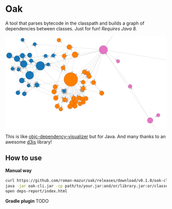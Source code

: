 Oak
===

A tool that parses bytecode in the classpath and builds a graph of dependencies between classes.
Just for fun! *Requires Java 8.*

![Image example](sample.png)

This is like [objc-dependency-visualizer](https://github.com/PaulTaykalo/objc-dependency-visualizer) but for Java.
And many thanks to an awesome [d3js](http://d3js.org/) library!

How to use
----------

**Manual way**

```bash
curl https://github.com/roman-mazur/oak/releases/download/v0.1.0/oak-cli.jar > oak-cli.jar
java -jar oak-cli.jar -cp path/to/your.jar:and/or/library.jar:or/classes/dir -f html -o deps-report
open deps-report/index.html
```

**Gradle plugin**
TODO
